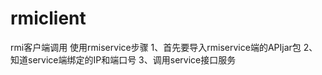 # rmiclient
rmi客户端调用
使用rmiservice步骤
1、首先要导入rmiservice端的APIjar包
2、知道service端绑定的IP和端口号
3、调用service接口服务
